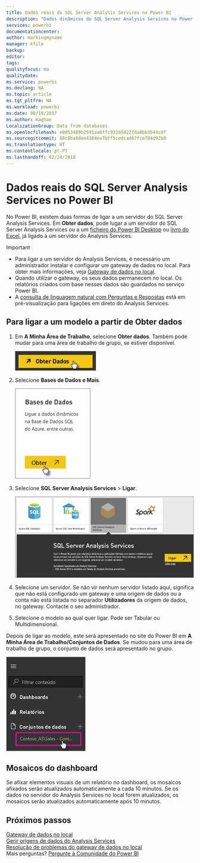 ```yaml
---
title: Dados reais do SQL Server Analysis Services no Power BI
description: "Dados dinâmicos do SQL Server Analysis Services no Power BI. Isto é feito através de uma origem de dados configurada para um gateway empresarial."
services: powerbi
documentationcenter: 
author: markingmyname
manager: kfile
backup: 
editor: 
tags: 
qualityfocus: no
qualitydate: 
ms.service: powerbi
ms.devlang: NA
ms.topic: article
ms.tgt_pltfrm: NA
ms.workload: powerbi
ms.date: 08/10/2017
ms.author: maghan
LocalizationGroup: Data from databases
ms.openlocfilehash: e0053489b2591aa6ffc931b5022fda8bb3b44c8f
ms.sourcegitcommit: 88c8ba8dee4384ea7bff5cedcad67fce784d92b0
ms.translationtype: HT
ms.contentlocale: pt-PT
ms.lasthandoff: 02/24/2018
---
```

# <a name="sql-server-analysis-services-live-data-in-power-bi"></a>Dados reais do SQL Server Analysis Services no Power BI
No Power BI, existem duas formas de ligar a um servidor do SQL Server Analysis Services. Em **Obter dados**, pode lugar a um servidor do SQL Server Analysis Services ou a um [ficheiro do Power BI Desktop](service-desktop-files.md) ou [livro do Excel](service-excel-workbook-files.md), já ligado a um servidor do Analysis Services.

 >[!IMPORTANT]
 >* Para ligar a um servidor do Analysis Services, é necessário um administrador instalar e configurar um gateway de dados no local. Para obter mais informações, veja [Gateway de dados no local](service-gateway-onprem.md).
 >* Quando utilizar o gateway, os seus dados permanecem no local.  Os relatórios criados com base nesses dados são guardados no serviço Power BI. 
 >* A [consulta de linguagem natural com Perguntas e Respostas](service-q-and-a-direct-query.md) está em pré-visualização para ligações em direto do Analysis Services.

## <a name="to-connect-to-a-model-from-get-data"></a>Para ligar a um modelo a partir de Obter dados
1. Em **A Minha Área de Trabalho**, selecione **Obter dados**. Também pode mudar para uma área de trabalho de grupo, se estiver disponível.
   
   ![](media/sql-server-analysis-services-tabular-data/connecttoas_getdatabutton.png)
2. Selecione **Bases de Dados e Mais**.
   
   ![](media/sql-server-analysis-services-tabular-data/connecttoas_getdata_1.png)
3. Selecione **SQL Server Analysis Services** > **Ligar**. 
   
   ![](media/sql-server-analysis-services-tabular-data/connecttoas_getdata_2.png)
4. Selecione um servidor. Se não vir nenhum servidor listado aqui, significa que não está configurado um gateway e uma origem de dados ou a conta não está listada no separador **Utilizadores** da origem de dados, no gateway. Contacte o seu administrador.
5. Selecione o modelo ao qual quer ligar. Pode ser Tabular ou Multidimensional.

Depois de ligar ao modelo, este será apresentado no site do Power BI em **A Minha Área de Trabalho/Conjuntos de Dados**. Se mudou para uma área de trabalho de grupo, o conjunto de dados será apresentado no grupo.

![](media/sql-server-analysis-services-tabular-data/connecttoas_dataset_5.png)

## <a name="dashboard-tiles"></a>Mosaicos do dashboard
Se afixar elementos visuais de um relatório no dashboard, os mosaicos afixados serão atualizados automaticamente a cada 10 minutos. Se os dados no servidor do Analysis Services no local forem atualizados, os mosaicos serão atualizados automaticamente após 10 minutos.

## <a name="next-steps"></a>Próximos passos
[Gateway de dados no local](service-gateway-onprem.md)  
[Gerir origens de dados do Analysis Services](service-gateway-enterprise-manage-ssas.md)  
[Resolução de problemas do gateway de dados no local](service-gateway-onprem-tshoot.md)  
Mais perguntas? [Pergunte à Comunidade do Power BI](http://community.powerbi.com/)


